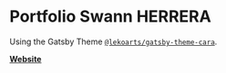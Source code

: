 # Portfolio Swann HERRERA

Using the Gatsby Theme [`@lekoarts/gatsby-theme-cara`](https://github.com/LekoArts/gatsby-themes/tree/master/themes/gatsby-theme-cara).

[**Website**](https://devloup.dev)
